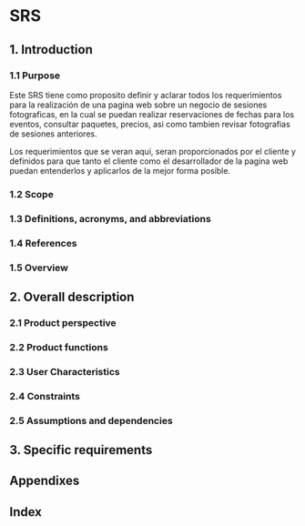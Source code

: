 # SRS
## 1. Introduction

### 1.1 Purpose
Este SRS tiene como proposito definir y aclarar todos los requerimientos para la realización de una pagina web sobre un negocio de sesiones fotograficas, en la cual se puedan realizar reservaciones de fechas para los eventos, consultar paquetes, precios, asi como tambien revisar fotografias de sesiones anteriores. 

Los requerimientos que se veran aqui, seran proporcionados por el cliente y definidos para que tanto el cliente como el desarrollador de la pagina web puedan entenderlos y aplicarlos de la mejor forma posible.
### 1.2 Scope

### 1.3 Definitions, acronyms, and abbreviations
### 1.4 References
### 1.5 Overview

## 2. Overall description
### 2.1 Product perspective
### 2.2 Product functions
### 2.3 User Characteristics
### 2.4 Constraints
### 2.5 Assumptions and dependencies

## 3. Specific requirements

## Appendixes

## Index
